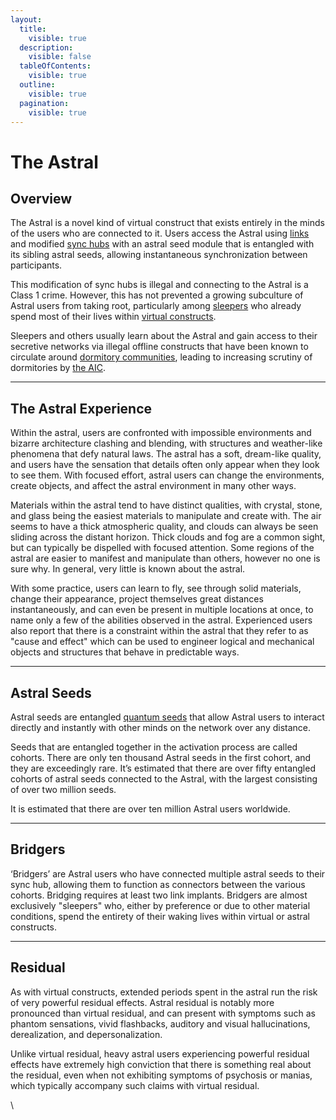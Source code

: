 ```yaml
---
layout:
  title:
    visible: true
  description:
    visible: false
  tableOfContents:
    visible: true
  outline:
    visible: true
  pagination:
    visible: true
---
```


# The Astral

## **Overview**

The Astral is a novel kind of virtual construct that exists entirely in the minds of the users who are connected to it. Users access the Astral using [links](links.md) and modified [sync hubs](sync-hubs.md) with an astral seed module that is entangled with its sibling astral seeds, allowing instantaneous synchronization between participants.

This modification of sync hubs is illegal and connecting to the Astral is a Class 1 crime. However, this has not prevented a growing subculture of Astral users from taking root, particularly among [sleepers](../gata/people-and-culture/sleepers.md) who already spend most of their lives within [virtual constructs](constructs.md#virtual-constructs).

Sleepers and others usually learn about the Astral and gain access to their secretive networks via illegal offline constructs that have been known to circulate around [dormitory communities](../gata/people-and-culture/sleepers.md#dormitories), leading to increasing scrutiny of dormitories by [the AIC](../gata/institutions/atlan-information-control.md).

***

## The Astral Experience

Within the astral, users are confronted with impossible environments and bizarre architecture clashing and blending, with structures and weather-like phenomena that defy natural laws. The astral has a soft, dream-like quality, and users have the sensation that details often only appear when they look to see them. With focused effort, astral users can change the environments, create objects, and affect the astral environment in many other ways.

Materials within the astral tend to have distinct qualities, with crystal, stone, and glass being the easiest materials to manipulate and create with. The air seems to have a thick atmospheric quality, and clouds can always be seen sliding across the distant horizon. Thick clouds and fog are a common sight, but can typically be dispelled with focused attention. Some regions of the astral are easier to manifest and manipulate than others, however no one is sure why. In general, very little is known about the astral.

With some practice, users can learn to fly, see through solid materials, change their appearance, project themselves great distances instantaneously, and can even be present in multiple locations at once, to name only a few of the abilities observed in the astral. Experienced users also report that there is a constraint within the astral that they refer to as "cause and effect" which can be used to engineer logical and mechanical objects and structures that behave in predictable ways.

***

## **Astral Seeds**

Astral seeds are entangled [quantum seeds](quantum-seeds.md) that allow Astral users to interact directly and instantly with other minds on the network over any distance.

Seeds that are entangled together in the activation process are called cohorts. There are only ten thousand Astral seeds in the first cohort, and they are exceedingly rare. It’s estimated that there are over fifty entangled cohorts of astral seeds connected to the Astral, with the largest consisting of over two million seeds.

It is estimated that there are over ten million Astral users worldwide.

***

## **Bridgers**

‘Bridgers’ are Astral users who have connected multiple astral seeds to their sync hub, allowing them to function as connectors between the various cohorts. Bridging requires at least two link implants. Bridgers are almost exclusively "sleepers" who, either by preference or due to other material conditions, spend the entirety of their waking lives within virtual or astral constructs.

***

## Residual

As with virtual constructs, extended periods spent in the astral run the risk of very powerful residual effects. Astral residual is notably more pronounced than virtual residual, and can present with symptoms such as phantom sensations, vivid flashbacks, auditory and visual hallucinations, derealization, and depersonalization.

Unlike virtual residual, heavy astral users experiencing powerful residual effects have extremely high conviction that there is something real about the residual, even when not exhibiting symptoms of psychosis or manias, which typically accompany such claims with virtual residual.

\
